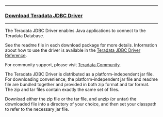 ----

### [Download Teradata JDBC Driver](https://downloads.teradata.com/download/connectivity/jdbc-driver)

----

The Teradata JDBC Driver enables Java applications to connect to the Teradata Database.

See the readme file in each download package for more details. Information about how to use the driver is available in the [Teradata JDBC Driver Reference](https://downloads.teradata.com/doc/connectivity/jdbc/reference/current/frameset.html).

For community support, please visit [Teradata Community](https://support.teradata.com/community).

The Teradata JDBC Driver is distributed as a platform-independent jar file. For downloading convenience, the platform-independent jar file and readme file are bundled together and provided in both zip format and tar format. The zip and tar files contain exactly the same set of files.

Download either the zip file or the tar file, and unzip (or untar) the downloaded file into a directory of your choice, and then set your classpath to refer to the necessary jar file.
